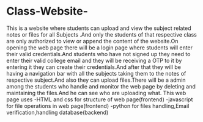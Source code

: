 # Class-Website-
This is a website where students can upload and view the subject related notes or files for all Subjects .And only the students of that respective class are only authorized to view or append the content of the website.On opening the web page there will be a login page where students will enter their valid credentials.And students who have not signed up they need to enter their valid college email and they will be receiving a OTP to it by entering it they can create their credentials.And after that they will be having a navigation bar with all the subjects taking them to the notes of respective subject.And also they can upload files.There will be a admin among the students who handle and monitor the web page by deleting and maintaining the files.And he can see who are uploading what.
This web page uses
-HTML and css for structure of web page(frontend)
-javascript for file operations in web page(frontend)
-python for files handling,Email verification,handling database(backend)
